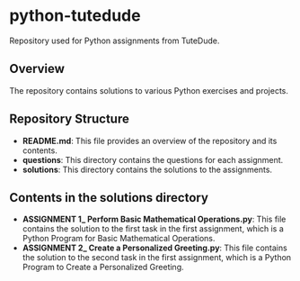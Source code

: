 # python-tutedude

Repository used for Python assignments from TuteDude.

## Overview

The repository contains solutions to various Python exercises and projects.

## Repository Structure

- **README.md**: This file provides an overview of the repository and its contents.
- **questions**: This directory contains the questions for each assignment.
- **solutions**: This directory contains the solutions to the assignments.

## Contents in the solutions directory

- **ASSIGNMENT 1_ Perform Basic Mathematical Operations.py**:
  This file contains the solution to the first task in the first assignment, which is a Python Program for Basic Mathematical Operations.
- **ASSIGNMENT 2_ Create a Personalized Greeting.py**:
  This file contains the solution to the second task in the first assignment, which is a Python Program to Create a Personalized Greeting.
